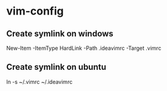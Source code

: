 # vim-config

## Create symlink on windows
New-Item -ItemType HardLink -Path .ideavimrc -Target .vimrc

## Create symlink on ubuntu
ln -s ~/.vimrc ~/.ideavimrc

